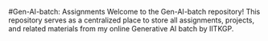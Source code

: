 #Gen-AI-batch: Assignments
Welcome to the Gen-AI-batch repository! This repository serves as a centralized place to store all assignments, projects, and related materials from my online Generative AI batch by IITKGP.
